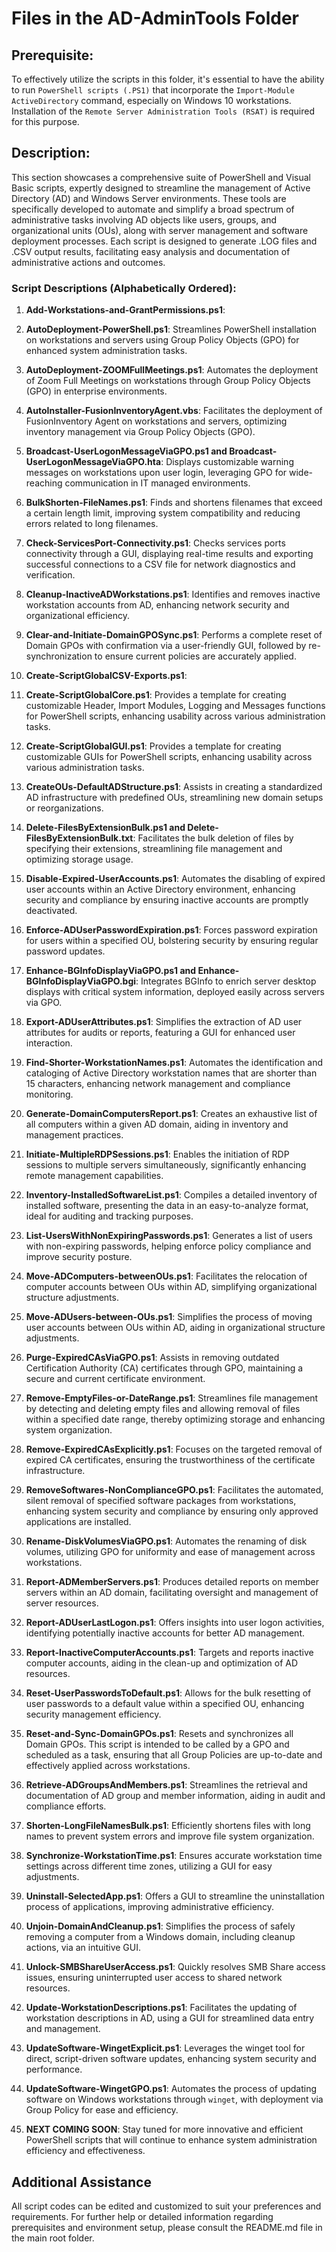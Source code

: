 # Files in the AD-AdminTools Folder
## Prerequisite:
To effectively utilize the scripts in this folder, it's essential to have the ability to run `PowerShell scripts (.PS1)` that incorporate the `Import-Module ActiveDirectory` command, especially on Windows 10 workstations. Installation of the `Remote Server Administration Tools (RSAT)` is required for this purpose.

## Description:
This section showcases a comprehensive suite of PowerShell and Visual Basic scripts, expertly designed to streamline the management of Active Directory (AD) and Windows Server environments. These tools are specifically developed to automate and simplify a broad spectrum of administrative tasks involving AD objects like users, groups, and organizational units (OUs), along with server management and software deployment processes. Each script is designed to generate .LOG files and .CSV output results, facilitating easy analysis and documentation of administrative actions and outcomes.

### Script Descriptions (Alphabetically Ordered):

1. **Add-Workstations-and-GrantPermissions.ps1**: 

2. **AutoDeployment-PowerShell.ps1**: Streamlines PowerShell installation on workstations and servers using Group Policy Objects (GPO) for enhanced system administration tasks.

3. **AutoDeployment-ZOOMFullMeetings.ps1**: Automates the deployment of Zoom Full Meetings on workstations through Group Policy Objects (GPO) in enterprise environments.

4. **AutoInstaller-FusionInventoryAgent.vbs**: Facilitates the deployment of FusionInventory Agent on workstations and servers, optimizing inventory management via Group Policy Objects (GPO).

5. **Broadcast-UserLogonMessageViaGPO.ps1 and Broadcast-UserLogonMessageViaGPO.hta**: Displays customizable warning messages on workstations upon user login, leveraging GPO for wide-reaching communication in IT managed environments.
   
6. **BulkShorten-FileNames.ps1**: Finds and shortens filenames that exceed a certain length limit, improving system compatibility and reducing errors related to long filenames.

7. **Check-ServicesPort-Connectivity.ps1**: Checks services ports connectivity through a GUI, displaying real-time results and exporting successful connections to a CSV file for network diagnostics and verification.

8. **Cleanup-InactiveADWorkstations.ps1**: Identifies and removes inactive workstation accounts from AD, enhancing network security and organizational efficiency.

9. **Clear-and-Initiate-DomainGPOSync.ps1**: Performs a complete reset of Domain GPOs with confirmation via a user-friendly GUI, followed by re-synchronization to ensure current policies are accurately applied.

10. **Create-ScriptGlobalCSV-Exports.ps1**:

11. **Create-ScriptGlobalCore.ps1**: Provides a template for creating customizable Header, Import Modules, Logging and Messages functions for PowerShell scripts, enhancing usability across various administration tasks.

12. **Create-ScriptGlobalGUI.ps1**: Provides a template for creating customizable GUIs for PowerShell scripts, enhancing usability across various administration tasks.

14. **CreateOUs-DefaultADStructure.ps1**: Assists in creating a standardized AD infrastructure with predefined OUs, streamlining new domain setups or reorganizations.

15. **Delete-FilesByExtensionBulk.ps1 and Delete-FilesByExtensionBulk.txt**: Facilitates the bulk deletion of files by specifying their extensions, streamlining file management and optimizing storage usage.

16. **Disable-Expired-UserAccounts.ps1**: Automates the disabling of expired user accounts within an Active Directory environment, enhancing security and compliance by ensuring inactive accounts are promptly deactivated.

17. **Enforce-ADUserPasswordExpiration.ps1**: Forces password expiration for users within a specified OU, bolstering security by ensuring regular password updates.

18. **Enhance-BGInfoDisplayViaGPO.ps1 and Enhance-BGInfoDisplayViaGPO.bgi**: Integrates BGInfo to enrich server desktop displays with critical system information, deployed easily across servers via GPO.

19. **Export-ADUserAttributes.ps1**: Simplifies the extraction of AD user attributes for audits or reports, featuring a GUI for enhanced user interaction.

20. **Find-Shorter-WorkstationNames.ps1**: Automates the identification and cataloging of Active Directory workstation names that are shorter than 15 characters, enhancing network management and compliance monitoring.

21. **Generate-DomainComputersReport.ps1**: Creates an exhaustive list of all computers within a given AD domain, aiding in inventory and management practices.

22. **Initiate-MultipleRDPSessions.ps1**: Enables the initiation of RDP sessions to multiple servers simultaneously, significantly enhancing remote management capabilities.

23. **Inventory-InstalledSoftwareList.ps1**: Compiles a detailed inventory of installed software, presenting the data in an easy-to-analyze format, ideal for auditing and tracking purposes.

24. **List-UsersWithNonExpiringPasswords.ps1**: Generates a list of users with non-expiring passwords, helping enforce policy compliance and improve security posture.

25. **Move-ADComputers-betweenOUs.ps1**: Facilitates the relocation of computer accounts between OUs within AD, simplifying organizational structure adjustments.

26. **Move-ADUsers-between-OUs.ps1**: Simplifies the process of moving user accounts between OUs within AD, aiding in organizational structure adjustments.

27. **Purge-ExpiredCAsViaGPO.ps1**: Assists in removing outdated Certification Authority (CA) certificates through GPO, maintaining a secure and current certificate environment.

28. **Remove-EmptyFiles-or-DateRange.ps1**: Streamlines file management by detecting and deleting empty files and allowing removal of files within a specified date range, thereby optimizing storage and enhancing system organization.

29. **Remove-ExpiredCAsExplicitly.ps1**: Focuses on the targeted removal of expired CA certificates, ensuring the trustworthiness of the certificate infrastructure.

30. **RemoveSoftwares-NonComplianceGPO.ps1**: Facilitates the automated, silent removal of specified software packages from workstations, enhancing system security and compliance by ensuring only approved applications are installed.

31. **Rename-DiskVolumesViaGPO.ps1**: Automates the renaming of disk volumes, utilizing GPO for uniformity and ease of management across workstations.

32. **Report-ADMemberServers.ps1**: Produces detailed reports on member servers within an AD domain, facilitating oversight and management of server resources.

33. **Report-ADUserLastLogon.ps1**: Offers insights into user logon activities, identifying potentially inactive accounts for better AD management.

34. **Report-InactiveComputerAccounts.ps1**: Targets and reports inactive computer accounts, aiding in the clean-up and optimization of AD resources.

35. **Reset-UserPasswordsToDefault.ps1**: Allows for the bulk resetting of user passwords to a default value within a specified OU, enhancing security management efficiency.

36. **Reset-and-Sync-DomainGPOs.ps1**: Resets and synchronizes all Domain GPOs. This script is intended to be called by a GPO and scheduled as a task, ensuring that all Group Policies are up-to-date and effectively applied across workstations.

37. **Retrieve-ADGroupsAndMembers.ps1**: Streamlines the retrieval and documentation of AD group and member information, aiding in audit and compliance efforts.

38. **Shorten-LongFileNamesBulk.ps1**: Efficiently shortens files with long names to prevent system errors and improve file system organization.

39. **Synchronize-WorkstationTime.ps1**: Ensures accurate workstation time settings across different time zones, utilizing a GUI for easy adjustments.

40. **Uninstall-SelectedApp.ps1**: Offers a GUI to streamline the uninstallation process of applications, improving administrative efficiency.

41. **Unjoin-DomainAndCleanup.ps1**: Simplifies the process of safely removing a computer from a Windows domain, including cleanup actions, via an intuitive GUI.

42. **Unlock-SMBShareUserAccess.ps1**: Quickly resolves SMB Share access issues, ensuring uninterrupted user access to shared network resources.

43. **Update-WorkstationDescriptions.ps1**: Facilitates the updating of workstation descriptions in AD, using a GUI for streamlined data entry and management.

44. **UpdateSoftware-WingetExplicit.ps1**: Leverages the winget tool for direct, script-driven software updates, enhancing system security and performance.

45. **UpdateSoftware-WingetGPO.ps1**: Automates the process of updating software on Windows workstations through `winget`, with deployment via Group Policy for ease and efficiency.

46. **NEXT COMING SOON**: Stay tuned for more innovative and efficient PowerShell scripts that will continue to enhance system administration efficiency and effectiveness.

## Additional Assistance
All script codes can be edited and customized to suit your preferences and requirements. For further help or detailed information regarding prerequisites and environment setup, please consult the README.md file in the main root folder.
